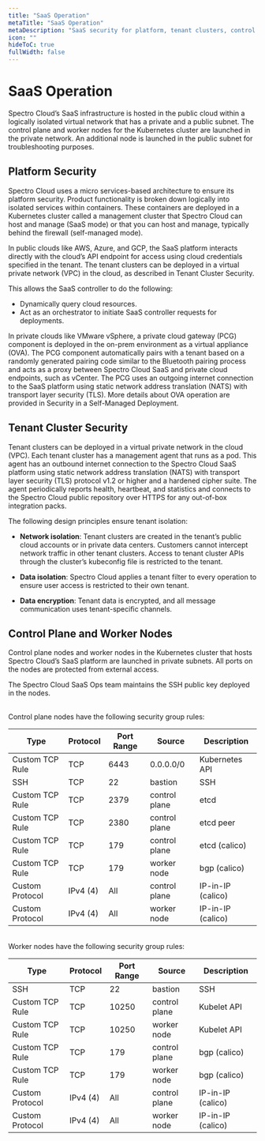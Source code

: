 ```yaml
---
title: "SaaS Operation"
metaTitle: "SaaS Operation"
metaDescription: "SaaS security for platform, tenant clusters, control plane, and worker nodes"
icon: ""
hideToC: true
fullWidth: false
---
```


# SaaS Operation

Spectro Cloud’s SaaS infrastructure is hosted in the public cloud within a logically isolated virtual network that has a private and a public subnet. The control plane and worker nodes for the Kubernetes cluster are launched in the private network. An additional node is launched in the public subnet for troubleshooting purposes.
<br />

## Platform Security

Spectro Cloud uses a micro services-based architecture to ensure its platform security.  Product functionality is broken down logically into isolated services within containers. These containers are deployed in a Kubernetes cluster called a management cluster that Spectro Cloud can host and manage (SaaS mode) or that you can host and manage, typically behind the firewall (self-managed mode).

In public clouds like AWS, Azure, and GCP, the SaaS platform interacts directly with the cloud’s API endpoint for access using cloud credentials specified in the tenant. The tenant clusters can be deployed in a virtual private network (VPC) in the cloud, as described in Tenant Cluster Security. 

This allows the SaaS controller to do the following: 

- Dynamically query cloud resources.
- Act as an orchestrator to initiate SaaS controller requests for deployments.

In private clouds like VMware vSphere, a private cloud gateway (PCG) component is deployed in the on-prem environment as a virtual appliance (OVA). The PCG component automatically pairs with a tenant based on a randomly generated pairing code similar to the Bluetooth pairing process and acts as a proxy between Spectro Cloud SaaS and private cloud endpoints, such as vCenter. The PCG uses an outgoing internet connection to the SaaS platform using static network address translation (NATS) with transport layer security (TLS). More details about OVA operation are provided in Security in a Self-Managed Deployment. 
<br />

## Tenant Cluster Security

Tenant clusters can be deployed in a virtual private network in the cloud (VPC). Each tenant cluster has a management agent that runs as a pod. This agent has an outbound internet connection to the Spectro Cloud SaaS platform using static network address translation (NATS) with transport layer security (TLS) protocol v1.2 or higher and a hardened cipher suite. The agent periodically reports health, heartbeat, and statistics and connects to the Spectro Cloud public repository over HTTPS for any out-of-box integration packs.

The following design principles ensure tenant isolation:

- **Network isolation**: Tenant clusters are created in the tenant’s public cloud accounts or in private data centers. Customers cannot intercept network traffic in other tenant clusters. Access to tenant cluster APIs through the cluster’s kubeconfig file is restricted to the tenant.

- **Data isolation**: Spectro Cloud applies a tenant filter to every operation to ensure user access is restricted to their own tenant.

- **Data encryption**: Tenant data is encrypted, and all message communication uses tenant-specific channels.

## Control Plane and Worker Nodes

Control plane nodes and worker nodes in the Kubernetes cluster that hosts Spectro Cloud’s SaaS platform are launched in private subnets. All ports on the nodes are protected from external access.

The Spectro Cloud SaaS Ops team maintains the SSH public key deployed in the nodes.

<br />
Control plane nodes have the following security group rules:
<br />

|**Type** | **Protocol** | **Port Range** | **Source** | **Description** |
|---------|------------|---------|-----------------|--------------------|
|Custom TCP Rule | TCP | 6443 | 0.0.0.0/0 | Kubernetes API |
|SSH | TCP | 22 | bastion | SSH |
|Custom TCP Rule | TCP | 2379 | control plane | etcd |
|Custom TCP Rule | TCP | 2380 | control plane | etcd peer |
|Custom TCP Rule | TCP | 179 | control plane | etcd (calico)|
|Custom TCP Rule | TCP | 179 | worker node | bgp (calico)|
|Custom Protocol | IPv4 (4) | All | control plane | IP-in-IP (calico)|
|Custom Protocol | IPv4 (4) | All | worker node | IP-in-IP (calico)|

<br />
Worker nodes have the following security group rules: 
<br />

|**Type** | **Protocol** | **Port Range** | **Source** | **Description** |
|---------|------------|---------|-----------------|--------------------|
|SSH | TCP | 22 | bastion | SSH |
|Custom TCP Rule | TCP | 10250 | control plane | Kubelet API |
|Custom TCP Rule | TCP | 10250 | worker node | Kubelet API |
|Custom TCP Rule | TCP | 179 | control plane | bgp (calico)|
|Custom TCP Rule | TCP | 179 | worker node | bgp (calico)|
|Custom Protocol | IPv4 (4) | All | control plane | IP-in-IP (calico)|
|Custom Protocol | IPv4 (4) | All | worker node | IP-in-IP (calico)|